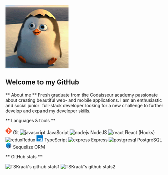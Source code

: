 ![hi](hello.gif)
## Welcome to my GitHub ##

** About me **
Fresh graduate from the Codaisseur academy passionate about creating beautiful web- and mobile applications. I am an enthusiastic and social junior  full-stack developer looking for a new challenge to further develop and expand my developer skills.

** Languages & tools **

  <img src="https://github.com/devicons/devicon/blob/master/icons/git/git-original.svg" alt="javascript" width="20" height="20"/> Git
  <img src="https://devicons.github.io/devicon/devicon.git/icons/javascript/javascript-original.svg" alt="javascript" width="20" height="20"/> 
JavaScript
  <img src="https://devicons.github.io/devicon/devicon.git/icons/nodejs/nodejs-original-wordmark.svg" alt="nodejs" width="20" height="20"/> 
NodeJS
  <img src="https://devicons.github.io/devicon/devicon.git/icons/react/react-original-wordmark.svg" alt="react" width="20" height="20"/> 
React (Hooks)
  <img src="https://devicons.github.io/devicon/devicon.git/icons/redux/redux-original.svg" alt="redux" width="20" height="20"/>Redux
<img src="https://github.com/devicons/devicon/blob/master/icons/typescript/typescript-original.svg" alt="redux" width="20" height="20"/> TypeScript
  <img src="https://devicons.github.io/devicon/devicon.git/icons/express/express-original-wordmark.svg" alt="express" width="20" height="20"/> Express
  <img src="https://devicons.github.io/devicon/devicon.git/icons/postgresql/postgresql-original-wordmark.svg" alt="postgresql" width="20" height="20"/> 
PostgreSQL
<img src="https://github.com/devicons/devicon/blob/master/icons/sequelize/sequelize-original.svg" alt="postgresql" width="20" height="20"/> Sequelize ORM


** GitHub stats **

<img align="center" src="https://github-readme-stats.vercel.app/api?username=TSKraak&show_icons=true&include_all_commits=true" alt="TSKraak's github stats1" />
</a>

  <img align="center" src="https://github-readme-stats.vercel.app/api/top-langs/?username=TSKraak&layout=compact" alt="TSKraak's github stats2" />
</a>
